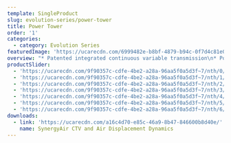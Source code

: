 ```yaml
---
template: SingleProduct
slug: evolution-series/power-tower
title: Power Tower
order: '1'
categories:
  - category: Evolution Series
featuredImage: 'https://ucarecdn.com/6999482e-b8bf-4879-b94c-0f7d4c81e013/'
overview: "* Patented integrated continuous variable transmission\n* Potential power range of up to one million watts at\n* 150 step cycles per minute\n* Automatic range of movement variability up to 65cm\n\nMultiple operational modes, including, but not limited to:\n\n* Total body climbing\n* Lower body climbing/stepping (supported and unsupported)\n* Upper body ‘hang pull’ and ‘push press’\n* Upper body reciprocal and/or single arm ‘hang pull’ and ‘push press’\n* Lower body reciprocal and/or one arm supported chest press and row\n* Reciprocal calf press\n* Deadlift and pushdown\n\nDIMENSIONS\r\n\n• 2400 H x 1250 W x 900 L (mm)"
productSlider:
  - 'https://ucarecdn.com/9f90357c-cdfe-4be2-a28a-96aa5f0a5d3f~7/nth/0/'
  - 'https://ucarecdn.com/9f90357c-cdfe-4be2-a28a-96aa5f0a5d3f~7/nth/1/'
  - 'https://ucarecdn.com/9f90357c-cdfe-4be2-a28a-96aa5f0a5d3f~7/nth/2/'
  - 'https://ucarecdn.com/9f90357c-cdfe-4be2-a28a-96aa5f0a5d3f~7/nth/3/'
  - 'https://ucarecdn.com/9f90357c-cdfe-4be2-a28a-96aa5f0a5d3f~7/nth/4/'
  - 'https://ucarecdn.com/9f90357c-cdfe-4be2-a28a-96aa5f0a5d3f~7/nth/5/'
  - 'https://ucarecdn.com/9f90357c-cdfe-4be2-a28a-96aa5f0a5d3f~7/nth/6/'
downloads:
  - link: 'https://ucarecdn.com/a16c4d70-e85c-46a9-8b47-846600b8d40e/'
    name: SynergyAir CTV and Air Displacement Dynamics
---
```


